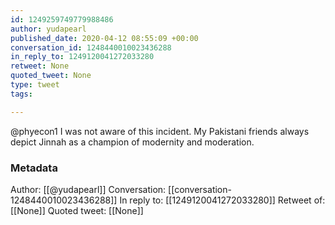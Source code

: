 ```yaml
---
id: 1249259749779988486
author: yudapearl
published_date: 2020-04-12 08:55:09 +00:00
conversation_id: 1248440010023436288
in_reply_to: 1249120041272033280
retweet: None
quoted_tweet: None
type: tweet
tags:

---
```


@phyecon1 I was not aware of this incident. My Pakistani friends always depict Jinnah as a champion of modernity and moderation.

### Metadata

Author: [[@yudapearl]]
Conversation: [[conversation-1248440010023436288]]
In reply to: [[1249120041272033280]]
Retweet of: [[None]]
Quoted tweet: [[None]]
